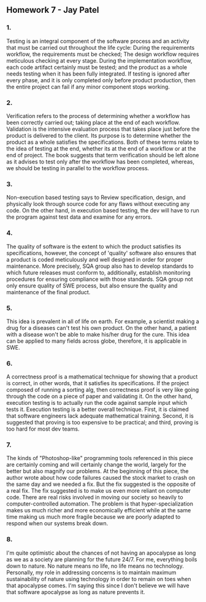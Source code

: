 ## Homework 7 - Jay Patel ##

### 1. ###
Testing is an integral component
of the software process and an activity that must be carried out throughout the
life cycle: During the requirements workflow, the requirements must be checked; The design workflow requires meticulous checking at every stage. During the implementation workflow, each code artifact certainly
must be tested; and the product as a whole needs testing when it has been fully integrated. If testing is ignored after every phase, and it is only completed only before product production, then the entire project can fail if any minor component stops working. 

### 2. ###
Verification refers to the process of determining whether a workflow has been correctly carried out;
taking place at the end of each workflow. Validation is the intensive
evaluation process that takes place just before the product is delivered to the client. Its
purpose is to determine whether the product as a whole satisfies the specifications. Both of these terms relate to the idea of testing at the end, whether its at the end of a workflow or at the end of project. The book suggests that term verification should be left alone as it advises to test only after the workflow has been completed, whereas, we should be testing in parallel to the workflow process. 

### 3. ###
Non-execution based testing says to Review specification, design, and physically look through source code for any flaws without executing any code. On the other hand, in execution based testing, the dev will have to run the program against test data and examine for any errors. 

### 4. ###
The quality of software is the extent to which the product satisfies its specifications, however, the concept of 'quality' software also ensures that a product is coded meticulously and well designed in order for proper maintenance. More precisely, SQA group also has to develop standards to which future releases must conform to, additionally, establish monitoring procedures for ensuring compliance with those standards. SQA group not only ensure quality of SWE process, but also ensure the quality and maintenance of the final product. 

### 5. ###
This idea is prevalent in all of life on earth. For example, a scientist making a drug for a diseases can't test his own product. On the other hand, a patient with a disease won't be able to make his/her drug for the cure. This idea can be applied to many fields across globe, therefore, it is applicable in SWE.

### 6.  
A correctness proof is a mathematical technique for showing that a product is correct,
in other words, that it satisfies its specifications. If the project composed of running a sorting alg, then correctness proof is very like going through the code on a piece of paper and validating it. On the other hand, execution testing is to actually run the code against sample input which tests it. Execution testing is a better overall technique. First, it is claimed that software engineers lack adequate mathematical training. Second, it is suggested that proving is too expensive to be practical; and third, proving is too hard for most dev teams. 

### 7. ###
The kinds of "Photoshop-like" programming tools referenced in this piece are certainly coming and will certainly change the world, largely for the better but also magnify our problems. At the beginning of this piece, the author wrote about how code failures caused the stock market to crash on the same day and we needed a fix. But the fix suggested is the opposite of a real fix. The fix suggested is to make us even more reliant on computer code. There are real risks involved in moving our society so heavily to computer-controlled automation. The problem is that hyper-specialization makes us much richer and more economically efficient while at the same time making us much more fragile because we are poorly adapted to respond when our systems break down.

### 8. ###
I'm quite optimistic about the chances of not having an apocalypse as long as we as a society are planning for the future 24/7. For me, everything boils down to nature. No nature means no life, no life means no technology. Personally, my role in addressing concerns is to maintain maximum sustainability of nature using technology in order to remain on toes when that apocalypse comes. I'm saying this since I don't believe we will have that software apocalypse as long as nature prevents it.   